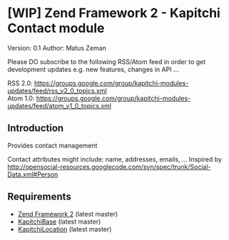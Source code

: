 [WIP] Zend Framework 2 - Kapitchi Contact module
=================================================
Version: 0.1
Author:  Matus Zeman

Please DO subscribe to the following RSS/Atom feed in order to get development updates e.g. new features, changes in API ... 

RSS 2.0: https://groups.google.com/group/kapitchi-modules-updates/feed/rss_v2_0_topics.xml  
Atom 1.0: https://groups.google.com/group/kapitchi-modules-updates/feed/atom_v1_0_topics.xml  

Introduction
------------
Provides contact management

Contact attributes might include: name, addresses, emails, ...
Inspired by http://opensocial-resources.googlecode.com/svn/spec/trunk/Social-Data.xml#Person

Requirements
------------

* [Zend Framework 2](https://github.com/zendframework/zf2) (latest master)
* [KapitchiBase](https://github.com/matuszemi/KapitchiBase) (latest master)
* [KapitchiLocation](https://github.com/matuszemi/KapitchiLocation) (latest master)
